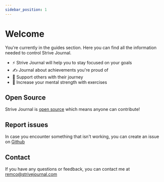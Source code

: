 ```yaml
---
sidebar_position: 1
---
```


# Welcome
You're currently in the guides section. Here you can find all the information needed to control Strive Journal.

- ⚡ Strive Journal will help you to stay focused on your goals
- ✍️ Journal about achievements you're proud of
- 💝 Support others with their journey
- 🙏 Increase your mental strength with exercises

## Open Source
Strive Journal is [open source](https://github.com/RemcoSimonides/Strive/issues) which means anyone can contribute!

## Report issues
In case you encounter something that isn't working, you can create an issue on [Github](https://github.com/RemcoSimonides/Strive/issues)

## Contact
If you have any questions or feedback, you can contact me at [remco@strivejournal.com](mailto:remco@strivejournal.com)
